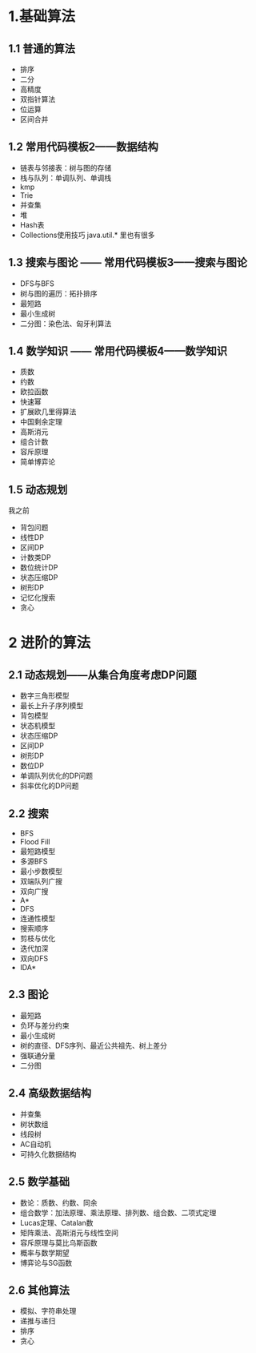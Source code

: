 # 1.基础算法 

## 1.1 普通的算法

* 排序
* 二分
* 高精度
* 双指针算法
* 位运算
* 区间合并

## 1.2 常用代码模板2——数据结构

* 链表与邻接表：树与图的存储
* 栈与队列：单调队列、单调栈
* kmp
* Trie
* 并查集
* 堆
* Hash表
* Collections使用技巧 java.util.* 里也有很多

## 1.3 搜索与图论 —— 常用代码模板3——搜索与图论
* DFS与BFS
* 树与图的遍历：拓扑排序
* 最短路
* 最小生成树
* 二分图：染色法、匈牙利算法

## 1.4 数学知识 —— 常用代码模板4——数学知识

* 质数
* 约数
* 欧拉函数
* 快速幂
* 扩展欧几里得算法
* 中国剩余定理
* 高斯消元
* 组合计数
* 容斥原理
* 简单博弈论

## 1.5 动态规划
我之前
* 背包问题
* 线性DP
* 区间DP
* 计数类DP
* 数位统计DP
* 状态压缩DP
* 树形DP
* 记忆化搜索
* 贪心


# 2 进阶的算法

## 2.1 动态规划——从集合角度考虑DP问题

* 数字三角形模型
* 最长上升子序列模型
* 背包模型
* 状态机模型
* 状态压缩DP
* 区间DP
* 树形DP
* 数位DP
* 单调队列优化的DP问题
* 斜率优化的DP问题

## 2.2 搜索

* BFS
* Flood Fill
* 最短路模型
* 多源BFS
* 最小步数模型
* 双端队列广搜
* 双向广搜
* A*
* DFS
* 连通性模型
* 搜索顺序
* 剪枝与优化
* 迭代加深
* 双向DFS
* IDA*

## 2.3 图论
* 最短路
* 负环与差分约束
* 最小生成树
* 树的直径、DFS序列、最近公共祖先、树上差分
* 强联通分量
* 二分图

## 2.4 高级数据结构

* 并查集
* 树状数组
* 线段树
* AC自动机
* 可持久化数据结构

## 2.5 数学基础

* 数论：质数、约数、同余
* 组合数学：加法原理、乘法原理、排列数、组合数、二项式定理
* Lucas定理、Catalan数
* 矩阵乘法、高斯消元与线性空间
* 容斥原理与莫比乌斯函数
* 概率与数学期望
* 博弈论与SG函数

## 2.6 其他算法

* 模拟、字符串处理
* 递推与递归
* 排序
* 贪心
